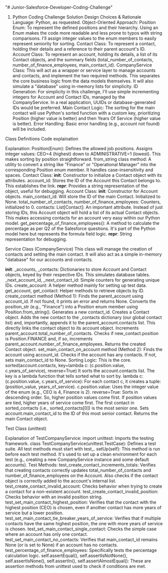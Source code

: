 "# Junior-Salesforce-Developer-Coding-Challenge" 
1. Python Coding Challenge Solution
Design Choices & Rationale
Language: Python, as requested.
Object-Oriented Approach:
Position Enum: To represent the defined positions and their hierarchy. Using an Enum makes the code more readable and less prone to typos with string comparisons. I'll assign integer values to the enum members to easily represent seniority for sorting.
Contact Class: To represent a contact, holding their details and a reference to their parent account's ID.
Account Class: To represent an account, holding its details, a list of its Contact objects, and the summary fields (total_number_of_contacts, number_of_finance_employees, main_contact_id).
CompanyService Class: This will act as a wrapper or service layer to manage accounts and contacts, and implement the two required methods. This separates the core business logic from the data models themselves. It will also simulate a "database" using in-memory lists for simplicity.
ID Generation: For simplicity in this challenge, I'll use simple incrementing integers for Account and Contact IDs, managed by the CompanyService. In a real application, UUIDs or database-generated IDs would be preferred.
Main Contact Logic: The sorting for the main contact will use Python's sorted function with a custom key, prioritizing Position (higher value is better) and then Years Of Service (higher value is better).
Error Handling: Basic error handling (e.g., account not found) will be included.

Class Definitions Code explaination

Explanation:
Position(Enum):
Defines the allowed job positions.
Assigns integer values: CEO=4 (highest) down to ADMINISTRATIVE=1 (lowest). This makes sorting by position straightforward.
from_string class method: A utility to convert a string like "Finance" or "Operational Manager" into the corresponding Position enum member. It handles case-insensitivity and spaces.
Contact Class:
__init__: Constructor to initialize a Contact object with its attributes.
account_id: Stores the ID of the Account this Contact belongs to. This establishes the link.
__repr__: Provides a string representation of the object, useful for debugging.
Account Class:
__init__: Constructor for Account objects.
main_contact_id: Will store the ID of the main Contact. Initialized to None.
total_number_of_contacts, number_of_finance_employees: Counters, initialized to 0.
contacts: List[Contact]: An important attribute. Instead of just storing IDs, this Account object will hold a list of its actual Contact objects. This makes accessing contacts for an account very easy within our Python model.
get_percentage_of_finance_employees(): A method to calculate the percentage as per Q2 of the Salesforce questions. It's part of the Python model here but represents the formula field logic.
__repr__: String representation for debugging.



Service Class (CompanyService)
This class will manage the creation of contacts and setting the main contact. It will also act as a simple in-memory "database" for our accounts and contacts.

__init__:
_accounts, _contacts: Dictionaries to store Account and Contact objects, keyed by their respective IDs. This simulates database tables.
_next_account_id, _next_contact_id: Simple counters for generating unique IDs.
create_account: A helper method mainly for setting up test data.
get_account, get_contact: Helper methods to retrieve objects by ID.
create_contact method (Method 1):
Finds the parent_account using account_id. If not found, it prints an error and returns None.
Converts the position_str (e.g., "Finance") into a Position enum member using Position.from_string().
Generates a new contact_id.
Creates a Contact object.
Adds the new contact to the _contacts dictionary (our global contact list) and, importantly, appends it to the parent_account.contacts list. This directly links the contact object to its account object.
Increments parent_account.total_number_of_contacts.
Checks if new_contact.position is Position.FINANCE and, if so, increments parent_account.number_of_finance_employees.
Returns the created Contact object.
set_main_contact_on_account method (Method 2):
Finds the account using account_id.
Checks if the account has any contacts. If not, sets main_contact_id to None.
Sorting Logic: This is the core.
sorted(account.contacts, key=lambda c: (c.position.value, c.years_of_service), reverse=True)
It sorts the account.contacts list.
The key is a lambda function that tells sorted what to sort by.
lambda c: (c.position.value, c.years_of_service): For each contact c, it creates a tuple: (position_value, years_of_service).
c.position.value: Uses the integer value of the enum (e.g., CEO is 4, Finance is 2).
reverse=True: Sorts in descending order. So, higher position values come first. If position values are tied, higher years of service come first.
The first contact in sorted_contacts (i.e., sorted_contacts[0]) is the most senior one.
Sets account.main_contact_id to the ID of this most senior contact.
Returns the main Contact object.


Test Class (unittest)

Explanation of TestCompanyService:
import unittest: Imports the testing framework.
class TestCompanyService(unittest.TestCase): Defines a test suite. All test methods must start with test_.
setUp(self): This method is run before each test method. It's used to set up a clean environment for each test (e.g., creating a new CompanyService instance and some default accounts).
Test Methods:
test_create_contact_increments_totals: Verifies that creating contacts correctly updates total_number_of_contacts and number_of_finance_employees on the Account. Also checks if the contact object is correctly added to the account's internal list.
test_create_contact_invalid_account: Checks behavior when trying to create a contact for a non-existent account.
test_create_contact_invalid_position: Checks behavior with an invalid position string.
test_set_main_contact_highest_position: Verifies that the contact with the highest position (CEO) is chosen, even if another contact has more years of service but a lower position.
test_set_main_contact_tie_breaker_years_of_service: Verifies that if multiple contacts have the same highest position, the one with more years of service is chosen.
test_set_main_contact_single_contact: Checks the simple case where an account has only one contact.
test_set_main_contact_no_contacts: Verifies that main_contact_id remains None (or is set to None) if an account has no contacts.
test_percentage_of_finance_employees: Specifically tests the percentage calculation logic.
self.assertEqual(), self.assertIsNotNone(), self.assertIsNone(), self.assertIn(), self.assertAlmostEqual(): These are assertion methods from unittest used to check if conditions are met.
